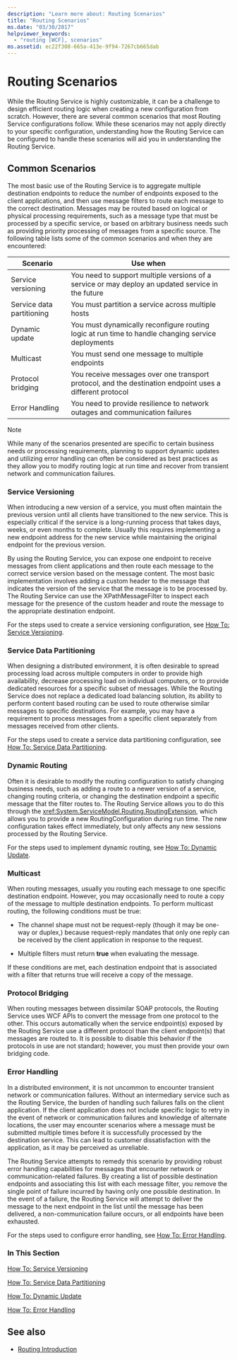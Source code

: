 ```yaml
---
description: "Learn more about: Routing Scenarios"
title: "Routing Scenarios"
ms.date: "03/30/2017"
helpviewer_keywords: 
  - "routing [WCF], scenarios"
ms.assetid: ec22f308-665a-413e-9f94-7267cb665dab
---
```

# Routing Scenarios

While the Routing Service is highly customizable, it can be a challenge to design efficient routing logic when creating a new configuration from scratch.  However, there are several common scenarios that most Routing Service configurations follow. While these scenarios may not apply directly to your specific configuration, understanding how the Routing Service can be configured to handle these scenarios will aid you in understanding the Routing Service.  
  
## Common Scenarios  

 The most basic use of the Routing Service is to aggregate multiple destination endpoints to reduce the number of endpoints exposed to the client applications, and then use message filters to route each message to the correct destination. Messages may be routed based on logical or physical processing requirements, such as a message type that must be processed by a specific service, or based on arbitrary business needs such as providing priority processing of messages from a specific source. The following table lists some of the common scenarios and when they are encountered:  
  
|Scenario|Use when|  
|--------------|--------------|  
|Service versioning|You need to support multiple versions of a service or may deploy an updated service in the future|  
|Service data partitioning|You must partition a service across multiple hosts|  
|Dynamic update|You must dynamically reconfigure routing logic at run time to handle changing service deployments|  
|Multicast|You must send one message to multiple endpoints|  
|Protocol bridging|You receive messages over one transport protocol, and the destination endpoint uses a different protocol|  
|Error Handling|You need to provide resilience to network outages and communication failures|  
  
> [!NOTE]
> While many of the scenarios presented are specific to certain business needs or processing requirements, planning to support dynamic updates and utilizing error handling can often be considered as best practices as they allow you to modify routing logic at run time and recover from transient network and communication failures.  
  
### Service Versioning  

 When introducing a new version of a service, you must often maintain the previous version until all clients have transitioned to the new service. This is especially critical if the service is a long-running process that takes days, weeks, or even months to complete. Usually this requires implementing a new endpoint address for the new service while maintaining the original endpoint for the previous version.  
  
 By using the Routing Service, you can expose one endpoint to receive messages from client applications and then route each message to the correct service version based on the message content. The most basic implementation involves adding a custom header to the message that indicates the version of the service that the message is to be processed by. The Routing Service can use the XPathMessageFilter to inspect each message for the presence of the custom header and route the message to the appropriate destination endpoint.  
  
 For the steps used to create a service versioning configuration, see [How To: Service Versioning](how-to-service-versioning.md).
  
### Service Data Partitioning  

 When designing a distributed environment, it is often desirable to spread processing load across multiple computers in order to provide high availability, decrease processing load on individual computers, or to provide dedicated resources for a specific subset of messages. While the Routing Service does not replace a dedicated load balancing solution, its ability to perform content based routing can be used to route otherwise similar messages to specific destinations. For example, you may have a requirement to process messages from a specific client separately from messages received from other clients.  
  
 For the steps used to create a service data partitioning configuration, see [How To: Service Data Partitioning](how-to-service-data-partitioning.md).  
  
### Dynamic Routing  

 Often it is desirable to modify the routing configuration to satisfy changing business needs, such as adding a route to a newer version of a service, changing routing criteria, or changing the destination endpoint a specific message that the filter routes to. The Routing Service allows you to do this through the <xref:System.ServiceModel.Routing.RoutingExtension>, which allows you to provide a new RoutingConfiguration during run time. The new configuration takes effect immediately, but only affects any new sessions processed by the Routing Service.  
  
 For the steps used to implement dynamic routing, see [How To: Dynamic Update](how-to-dynamic-update.md).
  
### Multicast  

 When routing messages, usually you routing each message to one specific destination endpoint.  However, you may occasionally need to route a copy of the message to multiple destination endpoints. To perform multicast routing, the following conditions must be true:  
  
- The channel shape must not be request-reply (though it may be one-way or duplex,) because request-reply mandates that only one reply can be received by the client application in response to the request.  
  
- Multiple filters must return **true** when evaluating the message.  
  
 If these conditions are met, each destination endpoint that is associated with a filter that returns true will receive a copy of the message.  
  
### Protocol Bridging  

 When routing messages between dissimilar SOAP protocols, the Routing Service uses WCF APIs to convert the message from one protocol to the other. This occurs automatically when the service endpoint(s) exposed by the Routing Service use a different protocol than the client endpoint(s) that messages are routed to. It is possible to disable this behavior if the protocols in use are not standard; however, you must then provide your own bridging code.
  
### Error Handling  

 In a distributed environment, it is not uncommon to encounter transient network or communication failures. Without an intermediary service such as the Routing Service, the burden of handling such failures falls on the client application. If the client application does not include specific logic to retry in the event of network or communication failures and knowledge of alternate locations, the user may encounter scenarios where a message must be submitted multiple times before it is successfully processed by the destination service. This can lead to customer dissatisfaction with the application, as it may be perceived as unreliable.  
  
 The Routing Service attempts to remedy this scenario by providing robust error handling capabilities for messages that encounter network or communication-related failures. By creating a list of possible destination endpoints and associating this list with each message filter, you remove the single point of failure incurred by having only one possible destination. In the event of a failure, the Routing Service will attempt to deliver the message to the next endpoint in the list until the message has been delivered, a non-communication failure occurs, or all endpoints have been exhausted.  
  
 For the steps used to configure error handling, see [How To: Error Handling](how-to-error-handling.md).
  
### In This Section  

 [How To: Service Versioning](how-to-service-versioning.md)  
  
 [How To: Service Data Partitioning](how-to-service-data-partitioning.md)  
  
 [How To: Dynamic Update](how-to-dynamic-update.md)  
  
 [How To: Error Handling](how-to-error-handling.md)  
  
## See also

- [Routing Introduction](routing-introduction.md)
